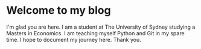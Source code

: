 # Welcome to my blog

I'm glad you are here. 
I am a student at The University of Sydney studying a Masters in Economics.
I am teaching myself Python and Git in my spare time. I hope to document my journey here.
Thank you.
